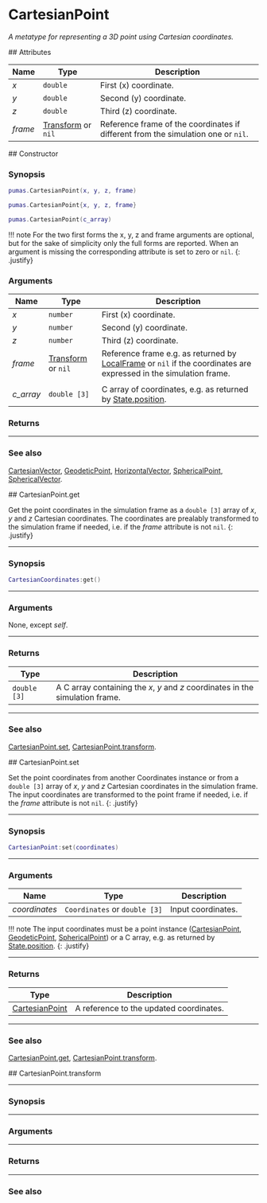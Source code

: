 # CartesianPoint
_A metatype for representing a 3D point using Cartesian coordinates._


<div markdown="1" class="shaded-box fancy">
## Attributes

|Name|Type|Description|
|----|----|-----------|
|*x*|`double`| First (x) coordinate. |
|*y*|`double`| Second (y) coordinate.|
|*z*|`double`| Third (z) coordinate. |
|*frame*|[Transform](Transform.md) or `nil`| Reference frame of the coordinates if different from the simulation one or `nil`.|
</div>


<div markdown="1" class="shaded-box fancy">
## Constructor

### Synopsis

```lua
pumas.CartesianPoint(x, y, z, frame)

pumas.CartesianPoint{x, y, z, frame}

pumas.CartesianPoint(c_array)
```

!!! note
    For the two first forms the x, y, z and frame arguments are optional, but
    for the sake of simplicity only the full forms are reported. When an
    argument is missing the corresponding attribute is set to zero or `nil`.
    {: .justify}

### Arguments

|Name|Type|Description|
|----|----|-----------|
|*x*|`number` | First (x) coordinate. |
|*y*|`number` | Second (y) coordinate.|
|*z*|`number` | Third (z) coordinate. |
|*frame*|[Transform](Transform.md) or `nil`| Reference frame e.g. as returned by [LocalFrame](LocalFrame.md) or `nil` if the coordinates are expressed in the simulation frame.|
||||
|*c_array*|`double [3]`| C array of coordinates, e.g. as returned by [State.position](State.md:#attributes). |


### Returns

---

### See also

[CartesianVector](CartesianVector.md),
[GeodeticPoint](GeodeticPoint.md),
[HorizontalVector](HorizontalVector.md),
[SphericalPoint](SphericalPoint.md),
[SphericalVector](SphericalVector.md).

</div>


<div markdown="1" class="shaded-box fancy">
## CartesianPoint.get

Get the point coordinates in the simulation frame as a `double [3]` array of
*x*, *y* and *z* Cartesian coordinates. The coordinates are prealably
transformed to the simulation frame if needed, i.e.  if the *frame* attribute is
not `nil`.
{: .justify}

---

### Synopsis

```lua
CartesianCoordinates:get()
```

---

### Arguments

None, except *self*.

---

### Returns

|Type|Description|
|----|-----------|
|`double [3]`| A C array containing the *x*, *y* and *z* coordinates in the simulation frame.|

---

### See also

[CartesianPoint.set](#cartesianpointset),
[CartesianPoint.transform](#cartesianpointtransform).

</div>


<div markdown="1" class="shaded-box fancy">
## CartesianPoint.set

Set the point coordinates from another Coordinates instance or from a `double [3]`
array of *x*, *y* and *z* Cartesian coordinates in the simulation frame. The
input coordinates are transformed to the point frame if needed, i.e.  if the
*frame* attribute is not `nil`.
{: .justify}

---

### Synopsis

```lua
CartesianPoint:set(coordinates)
```

---

### Arguments

|Name|Type|Description|
|----|----|-----------|
|*coordinates*|`Coordinates` or `double [3]`| Input coordinates.|

!!! note
    The input coordinates must be a point instance
    ([CartesianPoint](CartesianPoint.md), [GeodeticPoint](GeodeticPoint.md),
    [SphericalPoint](SphericalPoint.md)) or a C array, e.g. as returned by
    [State.position](#State.md#attributes).
    {: .justify}

---

### Returns

|Type|Description|
|----|-----------|
|[CartesianPoint](CartesianPoint.md)| A reference to the updated coordinates.|

---

### See also

[CartesianPoint.get](#cartesianpointget),
[CartesianPoint.transform](#cartesianpointtransform).
</div>


<div markdown="1" class="shaded-box fancy">
## CartesianPoint.transform

---

### Synopsis

---

### Arguments

---

### Returns


---

### See also

</div>
